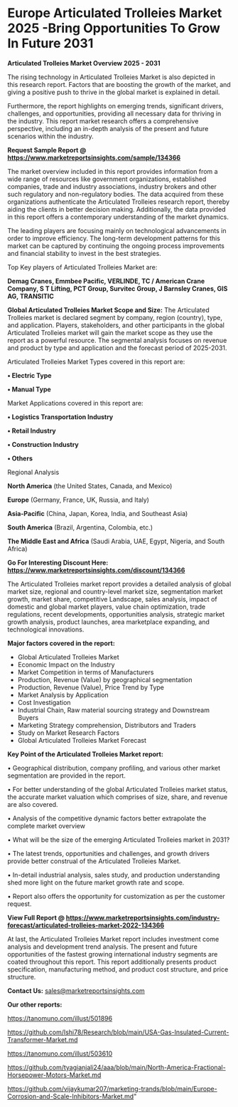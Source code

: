 # Europe Articulated Trolleies Market 2025 -Bring Opportunities To Grow In Future 2031

<Strong> Articulated Trolleies Market Overview 2025 - 2031</strong>

The rising technology in Articulated Trolleies Market is also depicted in this research report. Factors that are boosting the growth of the market, and giving a positive push to thrive in the global market is explained in detail.

Furthermore, the report highlights on emerging trends, significant drivers, challenges, and opportunities, providing all necessary data for thriving in the industry. This report market research offers a comprehensive perspective, including an in-depth analysis of the present and future scenarios within the industry.

<strong>Request Sample Report @ <a href=https://www.marketreportsinsights.com/sample/134366>https://www.marketreportsinsights.com/sample/134366</a></strong>

The market overview included in this report provides information from a wide range of resources like government organizations, established companies, trade and industry associations, industry brokers and other such regulatory and non-regulatory bodies. The data acquired from these organizations authenticate the Articulated Trolleies research report, thereby aiding the clients in better decision making. Additionally, the data provided in this report offers a contemporary understanding of the market dynamics.

The leading players are focusing mainly on technological advancements in order to improve efficiency. The long-term development patterns for this market can be captured by continuing the ongoing process improvements and financial stability to invest in the best strategies.

Top Key players of Articulated Trolleies Market are:

<strong>Demag Cranes, Emmbee Pacific, VERLINDE, TC / American Crane Company, S T Lifting, PCT Group, Survitec Group, J Barnsley Cranes, GIS AG, TRANSITIC</strong>

<strong><b>Global Articulated Trolleies Market Scope and Size:</b></strong>
The Articulated Trolleies market is declared segment by company, region (country), type, and application. Players, stakeholders, and other participants in the global Articulated Trolleies market will gain the market scope as they use the report as a powerful resource. The segmental analysis focuses on revenue and product by type and application and the forecast period of 2025-2031.

Articulated Trolleies Market Types covered in this report are:

<strong>• Electric Type

• Manual Type</strong>

Market Applications covered in this report are:

<strong>• Logistics Transportation Industry

• Retail Industry

• Construction Industry

• Others</strong> 

Regional Analysis

<strong>North America</strong> (the United States, Canada, and Mexico)

<strong>Europe</strong> (Germany, France, UK, Russia, and Italy)

<strong>Asia-Pacific</strong> (China, Japan, Korea, India, and Southeast Asia)

<strong>South America</strong> (Brazil, Argentina, Colombia, etc.)

<strong>The Middle East and Africa</strong> (Saudi Arabia, UAE, Egypt, Nigeria, and South Africa)

<strong>Go For Interesting Discount Here: <a href=https://www.marketreportsinsights.com/discount/134366>https://www.marketreportsinsights.com/discount/134366</a></strong>

The Articulated Trolleies market report provides a detailed analysis of global market size, regional and country-level market size, segmentation market growth, market share, competitive Landscape, sales analysis, impact of domestic and global market players, value chain optimization, trade regulations, recent developments, opportunities analysis, strategic market growth analysis, product launches, area marketplace expanding, and technological innovations.

<strong><b>Major factors covered in the report:</b></strong>
<ul>
  <li>Global Articulated Trolleies Market </li>
  <li>Economic Impact on the Industry</li>
  <li>Market Competition in terms of Manufacturers</li>
  <li>Production, Revenue (Value) by geographical segmentation</li>
  <li>Production, Revenue (Value), Price Trend by Type</li>
  <li>Market Analysis by Application</li>
  <li>Cost Investigation</li>
  <li>Industrial Chain, Raw material sourcing strategy and Downstream Buyers</li>
  <li>Marketing Strategy comprehension, Distributors and Traders</li>
  <li>Study on Market Research Factors</li>
  <li>Global Articulated Trolleies Market Forecast</li>
</ul>

<strong><b>Key Point of the Articulated Trolleies Market report:</b></strong>

• Geographical distribution, company profiling, and various other market segmentation are provided in the report.

• For better understanding of the global Articulated Trolleies market status, the accurate market valuation which comprises of size, share, and revenue are also covered.

• Analysis of the competitive dynamic factors better extrapolate the complete market overview

• What will be the size of the emerging Articulated Trolleies market in 2031?

• The latest trends, opportunities and challenges, and growth drivers provide better construal of the Articulated Trolleies Market.

• In-detail industrial analysis, sales study, and production understanding shed more light on the future market growth rate and scope.

• Report also offers the opportunity for customization as per the customer request.

<strong><b>View Full Report @ <a href=https://www.marketreportsinsights.com/industry-forecast/articulated-trolleies-market-2022-134366>https://www.marketreportsinsights.com/industry-forecast/articulated-trolleies-market-2022-134366</a></b></strong>


At last, the Articulated Trolleies Market report includes investment come analysis and development trend analysis. The present and future opportunities of the fastest growing international industry segments are coated throughout this report. This report additionally presents product specification, manufacturing method, and product cost structure, and price structure.

<strong>Contact Us:</strong>
sales@marketreportsinsights.com

<strong>Our other reports:</strong>

<a href=https://tanomuno.com/illust/501896>https://tanomuno.com/illust/501896</a>

<a href=https://github.com/Ishi78/Research/blob/main/USA-Gas-Insulated-Current-Transformer-Market.md>https://github.com/Ishi78/Research/blob/main/USA-Gas-Insulated-Current-Transformer-Market.md</a>

<a href=https://tanomuno.com/illust/503610>https://tanomuno.com/illust/503610</a>

<a href=https://github.com/tyagianjali24/aaa/blob/main/North-America-Fractional-Horsepower-Motors-Market.md>https://github.com/tyagianjali24/aaa/blob/main/North-America-Fractional-Horsepower-Motors-Market.md</a>

<a href=https://github.com/vijaykumar207/marketing-trands/blob/main/Europe-Corrosion-and-Scale-Inhibitors-Market.md>https://github.com/vijaykumar207/marketing-trands/blob/main/Europe-Corrosion-and-Scale-Inhibitors-Market.md</a>"
